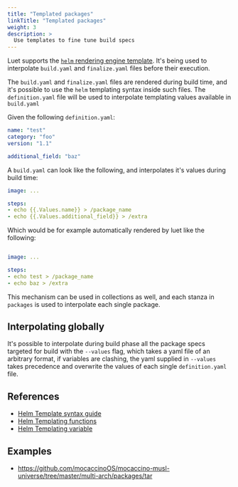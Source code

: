 ```yaml
---
title: "Templated packages"
linkTitle: "Templated packages"
weight: 3
description: >
  Use templates to fine tune build specs
---
```


Luet supports the [`helm` rendering engine template](https://helm.sh/docs/chart_template_guide/). It's being used to interpolate `build.yaml` and `finalize.yaml` files before their execution.

The `build.yaml` and `finalize.yaml` files are rendered during build time, and it's possible to use the `helm` templating syntax inside such files. The `definition.yaml` file will be used to interpolate templating values available in `build.yaml`

Given the following `definition.yaml`:

```yaml
name: "test"
category: "foo"
version: "1.1"

additional_field: "baz"
```

A `build.yaml` can look like the following, and interpolates it's values during build time:

```yaml
image: ...

steps:
- echo {{.Values.name}} > /package_name
- echo {{.Values.additional_field}} > /extra

```

Which would be for example automatically rendered by luet like the following:

```yaml

image: ...

steps:
- echo test > /package_name
- echo baz > /extra

```

This mechanism can be used in collections as well, and each stanza in `packages` is used to interpolate each single package. 

## Interpolating globally

It's possible to interpolate during build phase all the package specs targeted for build with the ```--values``` flag, which takes a yaml file of an arbitrary format, if variables are clashing, the yaml supplied in `--values` takes precedence and overwrite the values of each single `definition.yaml` file.

## References

- [Helm Template syntax guide](https://helm.sh/docs/chart_template_guide/)
- [Helm Templating functions](https://helm.sh/docs/chart_template_guide/function_list/)
- [Helm Templating variable](https://helm.sh/docs/chart_template_guide/variables/)

## Examples

- https://github.com/mocaccinoOS/mocaccino-musl-universe/tree/master/multi-arch/packages/tar

